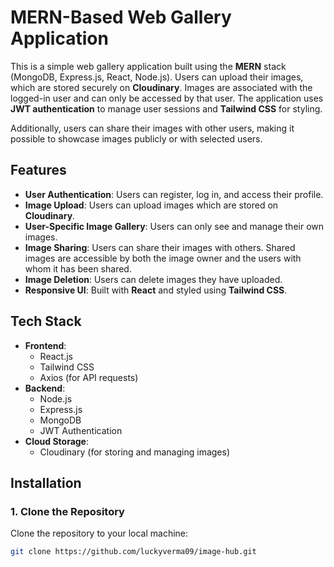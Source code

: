 # MERN-Based Web Gallery Application

This is a simple web gallery application built using the **MERN** stack (MongoDB, Express.js, React, Node.js). Users can upload their images, which are stored securely on **Cloudinary**. Images are associated with the logged-in user and can only be accessed by that user. The application uses **JWT authentication** to manage user sessions and **Tailwind CSS** for styling.

Additionally, users can share their images with other users, making it possible to showcase images publicly or with selected users.

## Features

- **User Authentication**: Users can register, log in, and access their profile.
- **Image Upload**: Users can upload images which are stored on **Cloudinary**.
- **User-Specific Image Gallery**: Users can only see and manage their own images.
- **Image Sharing**: Users can share their images with others. Shared images are accessible by both the image owner and the users with whom it has been shared.
- **Image Deletion**: Users can delete images they have uploaded.
- **Responsive UI**: Built with **React** and styled using **Tailwind CSS**.

## Tech Stack

- **Frontend**:
  - React.js
  - Tailwind CSS
  - Axios (for API requests)
- **Backend**:
  - Node.js
  - Express.js
  - MongoDB
  - JWT Authentication
- **Cloud Storage**:
  - Cloudinary (for storing and managing images)

## Installation

### 1. Clone the Repository

Clone the repository to your local machine:

```bash
git clone https://github.com/luckyverma09/image-hub.git
```
